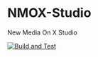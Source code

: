 # NMOX-Studio
New Media On X Studio

[![Build and Test](https://github.com/OWNER/REPOSITORY/actions/workflows/build-and-test.yml/badge.svg)](https://github.com/OWNER/REPOSITORY/actions/workflows/build-and-test.yml)

